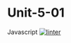 # Unit-5-01
Javascript
 [![linter](https://github.com/Mateo-Ugarte/Unit-5-01/workflows/linter/badge.svg)](https://github.com/marketplace/actions/super-linter)         
